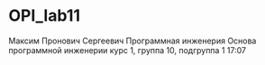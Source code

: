 # OPI_lab11
Максим
Пронович
Сергеевич
Программная инженерия
Основа программной инженерии
курс 1, группа 10, подгруппа 1
17:07
